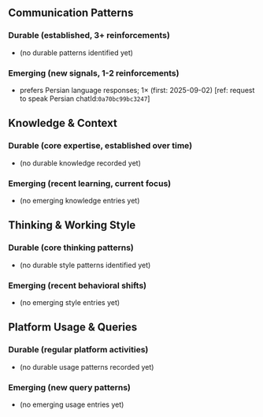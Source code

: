 ## Communication Patterns
### Durable (established, 3+ reinforcements)
- (no durable patterns identified yet)

### Emerging (new signals, 1-2 reinforcements)
- prefers Persian language responses; 1× (first: 2025-09-02) [ref: request to speak Persian chatId:`0a70bc99bc3247`]

## Knowledge & Context
### Durable (core expertise, established over time)
- (no durable knowledge recorded yet)

### Emerging (recent learning, current focus)
- (no emerging knowledge entries yet)

## Thinking & Working Style
### Durable (core thinking patterns)
- (no durable style patterns identified yet)

### Emerging (recent behavioral shifts)
- (no emerging style entries yet)

## Platform Usage & Queries
### Durable (regular platform activities)
- (no durable usage patterns recorded yet)

### Emerging (new query patterns)
- (no emerging usage entries yet)